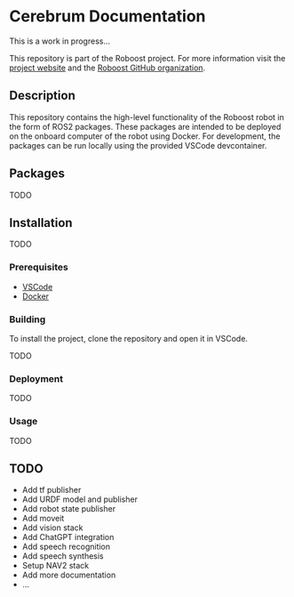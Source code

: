 # Cerebrum Documentation

This is a work in progress...

This repository is part of the Roboost project. For more information visit the [project website](https://www.technologiehub.at/Roboost) and the [Roboost GitHub organization](https://github.com/Roboost-Robotics).

## Description

This repository contains the high-level functionality of the Roboost robot in the form of ROS2 packages. These packages are intended to be deployed on the onboard computer of the robot using Docker. For development, the packages can be run locally using the provided VSCode devcontainer.

## Packages

TODO

## Installation

TODO

### Prerequisites

- [VSCode](https://code.visualstudio.com/)
- [Docker](https://www.docker.com/)

### Building

To install the project, clone the repository and open it in VSCode.

TODO

### Deployment

TODO

### Usage

TODO

## TODO

- Add tf publisher
- Add URDF model and publisher
- Add robot state publisher
- Add moveit
- Add vision stack
- Add ChatGPT integration
- Add speech recognition
- Add speech synthesis
- Setup NAV2 stack
- Add more documentation
- ...
